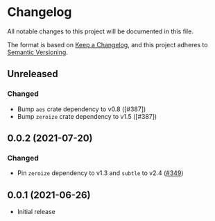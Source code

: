 # Changelog
All notable changes to this project will be documented in this file.

The format is based on [Keep a Changelog](https://keepachangelog.com/en/1.0.0/),
and this project adheres to [Semantic Versioning](https://semver.org/spec/v2.0.0.html).

## Unreleased
### Changed
- Bump `aes` crate dependency to v0.8 ([#387])
- Bump `zeroize` crate dependency to v1.5 ([#387])

## 0.0.2 (2021-07-20)
### Changed
- Pin `zeroize` dependency to v1.3 and `subtle` to v2.4 ([#349])

[#349]: https://github.com/RustCrypto/AEADs/pull/349

## 0.0.1 (2021-06-26)
- Initial release
